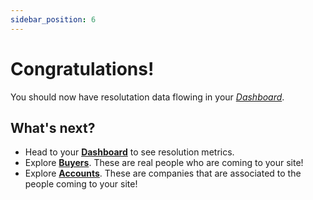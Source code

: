 ```yaml
---
sidebar_position: 6
---
```


# Congratulations!

You should now have resolutation data flowing in your _[Dashboard](https://app.cdpresolution.com/)_.

## What's next?

- Head to your **[Dashboard](https://app.cdpresolution.com/)** to see resolution metrics.
- Explore **[Buyers](https://app.cdpresolution.com/resolution/buyers)**. These are real people who are coming to your site!
- Explore **[Accounts](https://app.cdpresolution.com/resolution/accounts)**. These are companies that are associated to the people coming to your site!
